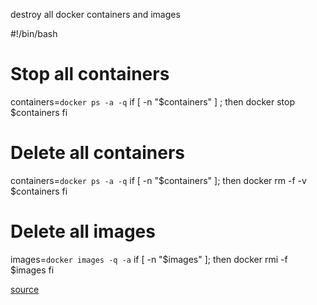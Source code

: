 destroy all docker containers and images

#!/bin/bash
# Stop all containers
containers=`docker ps -a -q`
if [ -n "$containers" ] ; then
        docker stop $containers
fi
# Delete all containers
containers=`docker ps -a -q`
if [ -n "$containers" ]; then
        docker rm -f -v $containers
fi
# Delete all images
images=`docker images -q -a`
if [ -n "$images" ]; then
        docker rmi -f $images
fi

[source](https://gist.github.com/JeffBelback/5687bb02f3618965ca8f)
